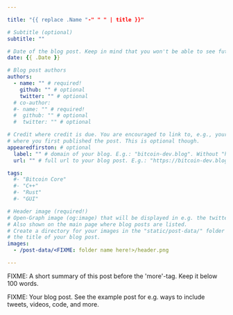 ```yaml
---

title: "{{ replace .Name "-" " " | title }}"

# Subtitle (optional)
subtitle: ""

# Date of the blog post. Keep in mind that you won't be able to see future blog post without the "--buildFuture" option in Hugo.
date: {{ .Date }}

# Blog post authors
authors:
  - name: "" # required!
    github: "" # optional
    twitter: "" # optional
  # co-author:
  #- name: "" # required!
  #  github: "" # optional
  #  twitter: "" # optional

# Credit where credit is due. You are encouraged to link to, e.g., your own blog
# where you first published the post. This is optional though.
appearedfirston: # optional
  label: "" # domain of your blog. E.g.: "bitcoin-dev.blog". Without "https://".
  url: "" # full url to your blog post. E.g.: "https://bitcoin-dev.blog/blog/example-post/"

tags:
  #- "Bitcoin Core"
  #- "C++"
  #- "Rust"
  #- "GUI"

# Header image (required!)
# Open-Graph image (og:image) that will be displayed in e.g. the twitter card.
# Also shown on the main page where blog posts are listed.
# Create a directory for your images in the "static/post-data/" folder with
# the title of your blog post.
images:
  - /post-data/<FIXME: folder name here!>/header.png

---
```



FIXME: A short summary of this post before the 'more'-tag.
Keep it below 100 words.

<!--more-->

FIXME: Your blog post.
See the example post for e.g. ways to include tweets, videos, code, and more.

